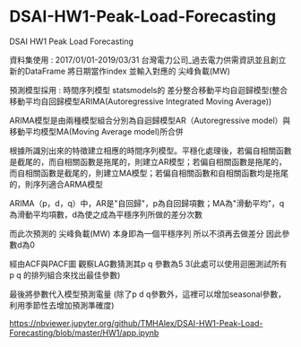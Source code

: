 # DSAI-HW1-Peak-Load-Forecasting
DSAI HW1 Peak Load Forecasting


資料集使用 : 2017/01/01-2019/03/31 台灣電力公司_過去電力供需資訊並且創立新的DataFrame 將日期當作index 並輸入對應的 尖峰負載(MW)

預測模型採用 : 時間序列模型 statsmodels的 差分整合移動平均自迴歸模型(整合移動平均自回歸模型ARIMA(Autoregressive Integrated Moving Average))

ARIMA模型是由兩種模型組合分別為自迴歸模型AR（Autoregressive model）與 移動平均模型MA(Moving Average model)所合併

根據所識別出來的特徵建立相應的時間序列模型。平穩化處理後，若偏自相關函數是截尾的，而自相關函數是拖尾的，則建立AR模型；若偏自相關函數是拖尾的，而自相關函數是截尾的，則建立MA模型；若偏自相關函數和自相關函數均是拖尾的，則序列適合ARMA模型


ARIMA（p，d，q）中，AR是"自回歸"，p為自回歸項數；MA為"滑動平均"，q為滑動平均項數，d為使之成為平穩序列所做的差分次數

而此次預測的 尖峰負載(MW) 本身即為一個平穩序列 所以不須再去做差分 因此參數d為0

經由ACF與PACF圖 觀察LAG數猜測其p q 參數為5 3(此處可以使用迴圈測試所有p q 的排列組合來找出最佳參數)

最後將參數代入模型預測電量  (除了p d q參數外，這裡可以增加seasonal參數，利用季節性去增加預測準確度)

https://nbviewer.jupyter.org/github/TMHAlex/DSAI-HW1-Peak-Load-Forecasting/blob/master/HW1/app.ipynb
